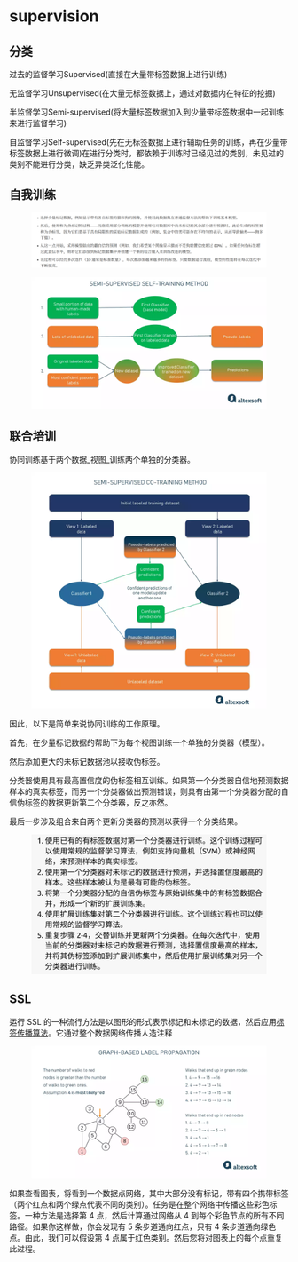 # supervision

## 分类

过去的监督学习Supervised(直接在大量带标签数据上进行训练)

无监督学习Unsupervised(在大量无标签数据上，通过对数据内在特征的挖掘)

半监督学习Semi-supervised(将大量标签数据加入到少量带标签数据中一起训练来进行监督学习)

自监督学习Self-supervised(先在无标签数据上进行辅助任务的训练，再在少量带标签数据上进行微调)在进行分类时，都依赖于训练时已经见过的类别，未见过的类别不能进行分类，缺乏异类泛化性能。&#x20;

##

## 自我训练

<figure><img src="../../.gitbook/assets/image (27).png" alt=""><figcaption></figcaption></figure>

<figure><img src="../../.gitbook/assets/image (26).png" alt=""><figcaption></figcaption></figure>



## **联合培训**

协同训练基于两个数据_视图_训练两个单独的分类器。

<figure><img src="../../.gitbook/assets/image (28).png" alt=""><figcaption></figcaption></figure>

因此，以下是简单来说协同训练的工作原理。

首先，在少量标记数据的帮助下为每个视图训练一个单独的分类器（模型）。

&#x20;然后添加更大的未标记数据池以接收伪标签。&#x20;

分类器使用具有最高置信度的伪标签相互训练。如果第一个分类器自信地预测数据样本的真实标签，而另一个分类器做出预测错误，则具有由第一个分类器分配的自信伪标签的数据更新第二个分类器，反之亦然。&#x20;

最后一步涉及组合来自两个更新分类器的预测以获得一个分类结果。&#x20;

<figure><img src="../../.gitbook/assets/image (29).png" alt=""><figcaption></figcaption></figure>

## **SSL**

运行 SSL 的一种流行方法是以图形的形式表示标记和未标记的数据，然后应用[标签传播算法](https://pages.cs.wisc.edu/\~jerryzhu/pub/CMU-CALD-02-107.pdf)。它通过整个数据网络传播人造注释

<figure><img src="../../.gitbook/assets/image.png" alt=""><figcaption></figcaption></figure>

如果查看图表，将看到一个数据点网络，其中大部分没有标记，带有四个携带标签（两个红点和两个绿点代表不同的类别）。任务是在整个网络中传播这些彩色标签。一种方法是选择第 4 点，然后计算通过网络从 4 到每个彩色节点的所有不同路径。如果你这样做，你会发现有 5 条步道通向红点，只有 4 条步道通向绿色点。由此，我们可以假设第 4 点属于红色类别。然后您将对图表上的每个点重复此过程。&#x20;
